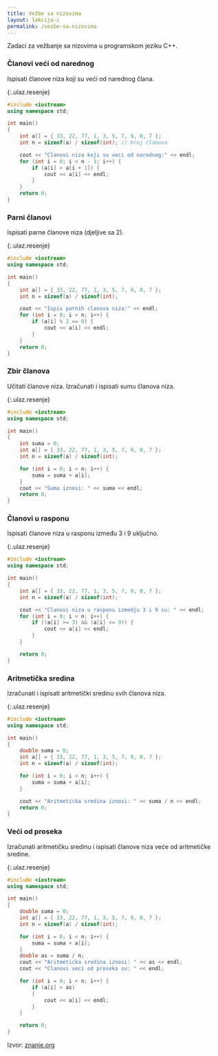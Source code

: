 ```yaml
---
title: Vežbe sa nizovima
layout: lekcija-c
permalink: /vezbe-sa-nizovima
---
```


Zadaci za vežbanje sa nizovima u programskom jeziku C++.

### Članovi veći od narednog

Ispisati članove niza koji su veći od narednog člana.

{:.ulaz.resenje}
```cpp
#include <iostream>
using namespace std;

int main()
{
    int a[] = { 33, 22, 77, 1, 3, 5, 7, 9, 0, 7 };
    int n = sizeof(a) / sizeof(int); // broj članova

    cout << "Clanovi niza koji su veci od narednog:" << endl;
    for (int i = 0; i < n - 1; i++) {
        if (a[i] > a[i + 1]) {
            cout << a[i] << endl;
        }
    }
    return 0;
}
```

### Parni članovi

Ispisati parne članove niza (djeljive sa 2).

{:.ulaz.resenje}
```cpp
#include <iostream>
using namespace std;

int main()
{
    int a[] = { 33, 22, 77, 1, 3, 5, 7, 9, 0, 7 };
    int n = sizeof(a) / sizeof(int);

    cout << "Ispis parnih clanova niza:" << endl;
    for (int i = 0; i < n; i++) {
        if (a[i] % 2 == 0) {
            cout << a[i] << endl;
        }
    }
    return 0;
}
```

### Zbir članova

Učitati članove niza. Izračunati i ispisati sumu članova niza.

{:.ulaz.resenje}
```cpp
#include <iostream>
using namespace std;

int main()
{
    int suma = 0;
    int a[] = { 33, 22, 77, 1, 3, 5, 7, 9, 0, 7 };
    int n = sizeof(a) / sizeof(int);

    for (int i = 0; i < n; i++) {
        suma = suma + a[i];
    }
    cout << "Suma iznosi: " << suma << endl;
    return 0;
}
```

### Članovi u rasponu

Ispisati članove niza u rasponu između 3 i 9 uključno.

{:.ulaz.resenje}
```cpp
#include <iostream>
using namespace std;

int main()
{
    int a[] = { 33, 22, 77, 1, 3, 5, 7, 9, 0, 7 };
    int n = sizeof(a) / sizeof(int);

    cout << "Clanovi niza u rasponu izmedju 3 i 9 su: " << endl;
    for (int i = 0; i < n; i++) {
        if ((a[i] >= 3) && (a[i] <= 9)) {
            cout << a[i] << endl;
        }
    }

    return 0;
}
```

### Aritmetička sredina

Izračunati i ispisati aritmetički sredinu svih članova niza.

{:.ulaz.resenje}
```cpp
#include <iostream>
using namespace std;

int main()
{
    double suma = 0;
    int a[] = { 33, 22, 77, 1, 3, 5, 7, 9, 0, 7 };
    int n = sizeof(a) / sizeof(int);

    for (int i = 0; i < n; i++) {
        suma = suma + a[i];
    }

    cout << "Aritmeticka sredina iznosi: " << suma / n << endl;
    return 0;
}
```

### Veći od proseka

Izračunati aritmetičku sredinu i ispisati članove niza veće od aritmetičke sredine.

{:.ulaz.resenje}
```cpp
#include <iostream>
using namespace std;

int main()
{
    double suma = 0;
    int a[] = { 33, 22, 77, 1, 3, 5, 7, 9, 0, 7 };
    int n = sizeof(a) / sizeof(int);

    for (int i = 0; i < n; i++) {
        suma = suma + a[i];
    }
    double as = suma / n;
    cout << "Aritmeticka sredina iznosi: " << as << endl;
    cout << "Clanovi veci od proseka su: " << endl;

    for (int i = 0; i < n; i++) {
        if (a[i] > as)
        {
            cout << a[i] << endl;
        }
    }

    return 0;
}
```

Izvor: [znanje.org](http://www.znanje.org/knjige/computer/cpp/n/101cpp/101_niz_cpp.php)
